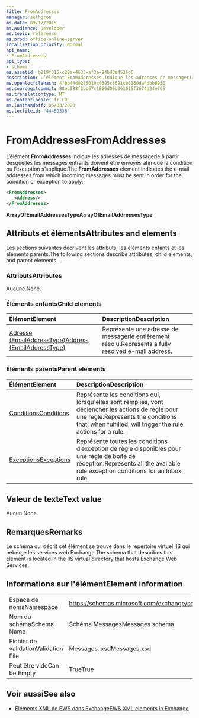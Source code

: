 ```yaml
---
title: FromAddresses
manager: sethgros
ms.date: 09/17/2015
ms.audience: Developer
ms.topic: reference
ms.prod: office-online-server
localization_priority: Normal
api_name:
- FromAddresses
api_type:
- schema
ms.assetid: b219f315-c20a-4633-af3e-94bd3e4526b6
description: L’élément FromAddresses indique les adresses de messagerie à partir desquelles les messages entrants doivent être envoyés afin que la condition ou l’exception s’applique.
ms.openlocfilehash: 4fbb44d02f5010c4395cf691cb6160da4dbb6930
ms.sourcegitcommit: 88ec988f2bb67c1866d06b361615f3674a24e795
ms.translationtype: MT
ms.contentlocale: fr-FR
ms.lasthandoff: 06/03/2020
ms.locfileid: "44459538"
---
```

# <a name="fromaddresses"></a><span data-ttu-id="3a2a5-103">FromAddresses</span><span class="sxs-lookup"><span data-stu-id="3a2a5-103">FromAddresses</span></span>

<span data-ttu-id="3a2a5-104">L’élément **FromAddresses** indique les adresses de messagerie à partir desquelles les messages entrants doivent être envoyés afin que la condition ou l’exception s’applique.</span><span class="sxs-lookup"><span data-stu-id="3a2a5-104">The **FromAddresses** element indicates the e-mail addresses from which incoming messages must be sent in order for the condition or exception to apply.</span></span> 
  
```XML
<FromAddresses>
   <Address/>
</FromAddresses>
```

 <span data-ttu-id="3a2a5-105">**ArrayOfEmailAddressesType**</span><span class="sxs-lookup"><span data-stu-id="3a2a5-105">**ArrayOfEmailAddressesType**</span></span>
## <a name="attributes-and-elements"></a><span data-ttu-id="3a2a5-106">Attributs et éléments</span><span class="sxs-lookup"><span data-stu-id="3a2a5-106">Attributes and elements</span></span>

<span data-ttu-id="3a2a5-107">Les sections suivantes décrivent les attributs, les éléments enfants et les éléments parents.</span><span class="sxs-lookup"><span data-stu-id="3a2a5-107">The following sections describe attributes, child elements, and parent elements.</span></span>
  
### <a name="attributes"></a><span data-ttu-id="3a2a5-108">Attributs</span><span class="sxs-lookup"><span data-stu-id="3a2a5-108">Attributes</span></span>

<span data-ttu-id="3a2a5-109">Aucune.</span><span class="sxs-lookup"><span data-stu-id="3a2a5-109">None.</span></span>
  
### <a name="child-elements"></a><span data-ttu-id="3a2a5-110">Éléments enfants</span><span class="sxs-lookup"><span data-stu-id="3a2a5-110">Child elements</span></span>

|<span data-ttu-id="3a2a5-111">**Élément**</span><span class="sxs-lookup"><span data-stu-id="3a2a5-111">**Element**</span></span>|<span data-ttu-id="3a2a5-112">**Description**</span><span class="sxs-lookup"><span data-stu-id="3a2a5-112">**Description**</span></span>|
|:-----|:-----|
|[<span data-ttu-id="3a2a5-113">Adresse (EmailAddressType)</span><span class="sxs-lookup"><span data-stu-id="3a2a5-113">Address (EmailAddressType)</span></span>](address-emailaddresstype.md) <br/> |<span data-ttu-id="3a2a5-114">Représente une adresse de messagerie entièrement résolu.</span><span class="sxs-lookup"><span data-stu-id="3a2a5-114">Represents a fully resolved e-mail address.</span></span>  <br/> |
   
### <a name="parent-elements"></a><span data-ttu-id="3a2a5-115">Éléments parents</span><span class="sxs-lookup"><span data-stu-id="3a2a5-115">Parent elements</span></span>

|<span data-ttu-id="3a2a5-116">**Élément**</span><span class="sxs-lookup"><span data-stu-id="3a2a5-116">**Element**</span></span>|<span data-ttu-id="3a2a5-117">**Description**</span><span class="sxs-lookup"><span data-stu-id="3a2a5-117">**Description**</span></span>|
|:-----|:-----|
|[<span data-ttu-id="3a2a5-118">Conditions</span><span class="sxs-lookup"><span data-stu-id="3a2a5-118">Conditions</span></span>](conditions.md) <br/> |<span data-ttu-id="3a2a5-119">Représente les conditions qui, lorsqu'elles sont remplies, vont déclencher les actions de règle pour une règle.</span><span class="sxs-lookup"><span data-stu-id="3a2a5-119">Represents the conditions that, when fulfilled, will trigger the rule actions for a rule.</span></span>  <br/> |
|[<span data-ttu-id="3a2a5-120">Exceptions</span><span class="sxs-lookup"><span data-stu-id="3a2a5-120">Exceptions</span></span>](exceptions.md) <br/> |<span data-ttu-id="3a2a5-121">Représente toutes les conditions d’exception de règle disponibles pour une règle de boîte de réception.</span><span class="sxs-lookup"><span data-stu-id="3a2a5-121">Represents all the available rule exception conditions for an Inbox rule.</span></span>  <br/> |
   
## <a name="text-value"></a><span data-ttu-id="3a2a5-122">Valeur de texte</span><span class="sxs-lookup"><span data-stu-id="3a2a5-122">Text value</span></span>

<span data-ttu-id="3a2a5-123">Aucun.</span><span class="sxs-lookup"><span data-stu-id="3a2a5-123">None.</span></span>
  
## <a name="remarks"></a><span data-ttu-id="3a2a5-124">Remarques</span><span class="sxs-lookup"><span data-stu-id="3a2a5-124">Remarks</span></span>

<span data-ttu-id="3a2a5-125">Le schéma qui décrit cet élément se trouve dans le répertoire virtuel IIS qui héberge les services web Exchange.</span><span class="sxs-lookup"><span data-stu-id="3a2a5-125">The schema that describes this element is located in the IIS virtual directory that hosts Exchange Web Services.</span></span>
  
## <a name="element-information"></a><span data-ttu-id="3a2a5-126">Informations sur l'élément</span><span class="sxs-lookup"><span data-stu-id="3a2a5-126">Element information</span></span>

|||
|:-----|:-----|
|<span data-ttu-id="3a2a5-127">Espace de noms</span><span class="sxs-lookup"><span data-stu-id="3a2a5-127">Namespace</span></span>  <br/> |https://schemas.microsoft.com/exchange/services/2006/messages  <br/> |
|<span data-ttu-id="3a2a5-128">Nom du schéma</span><span class="sxs-lookup"><span data-stu-id="3a2a5-128">Schema Name</span></span>  <br/> |<span data-ttu-id="3a2a5-129">Schéma Messages</span><span class="sxs-lookup"><span data-stu-id="3a2a5-129">Messages schema</span></span>  <br/> |
|<span data-ttu-id="3a2a5-130">Fichier de validation</span><span class="sxs-lookup"><span data-stu-id="3a2a5-130">Validation File</span></span>  <br/> |<span data-ttu-id="3a2a5-131">Messages. xsd</span><span class="sxs-lookup"><span data-stu-id="3a2a5-131">Messages.xsd</span></span>  <br/> |
|<span data-ttu-id="3a2a5-132">Peut être vide</span><span class="sxs-lookup"><span data-stu-id="3a2a5-132">Can be Empty</span></span>  <br/> |<span data-ttu-id="3a2a5-133">True</span><span class="sxs-lookup"><span data-stu-id="3a2a5-133">True</span></span>  <br/> |
   
## <a name="see-also"></a><span data-ttu-id="3a2a5-134">Voir aussi</span><span class="sxs-lookup"><span data-stu-id="3a2a5-134">See also</span></span>



- [<span data-ttu-id="3a2a5-135">Éléments XML de EWS dans Exchange</span><span class="sxs-lookup"><span data-stu-id="3a2a5-135">EWS XML elements in Exchange</span></span>](ews-xml-elements-in-exchange.md)

